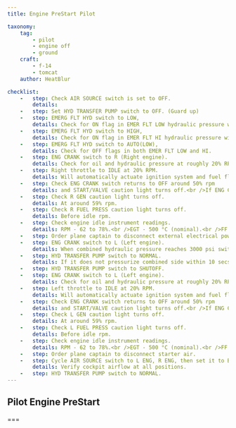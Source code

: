 ```yaml
---
title: Engine PreStart Pilot

taxonomy:
    tag:
        - pilot
        - engine off
        - ground
    craft:
        - f-14
        - tomcat
    author: HeatBlur

checklist:
    -   step: Check AIR SOURCE switch is set to OFF.
        details: 
    -   step: Set HYD TRANSFER PUMP switch to OFF. (Guard up)
    -   step: EMERG FLT HYD switch to LOW,
        details: Check for ON flag in EMER FLT LOW hydraulic pressure window.<br />Verify control over horizontal<br />and rudder control surfaces on surface position indicator. 
    -   step: EMERG FLT HYD switch to HIGH,
        details: Check for ON flag in EMER FLT HI hydraulic pressure window.<br />Verify control over horizontal<br />and rudder control surfaces on surface position indicator.<br />Should have a higher deflection rate than LOW.
    -   step: EMERG FLT HYD switch to AUTO(LOW),
        details: Check for OFF flags in both EMER FLT LOW and HI. 
    -   step: ENG CRANK switch to R (Right engine).
        details: Check for oil and hydraulic pressure at roughly 20% RPM.<br />Check START/VALVE caution light indication.<br />Switch is held in position automatically by solenoid<br />until engine is at roughly 50% RPM.
    -   step: Right throttle to IDLE at 20% RPM.
        details: Will automatically actuate ignition system and fuel flow.<br />Light off (EGT temperature rise) should occur within 5-15 secs.<br />EGT temperature should peak around 40-50% and not exceed 890 °C<br />which constitutes a hot start.
    -   step: Check ENG CRANK switch returns to OFF around 50% rpm
        details: and START/VALVE caution light turns off.<br />If ENG CRANK stays at R manually set it to off before 60% rpm.<br />If START/VALVE caution light is still on, disconnect starter air.
    -   step: Check R GEN caution light turns off.
        details: At around 59% rpm.
    -   step: Check R FUEL PRESS caution light turns off.
        details: Before idle rpm.
    -   step: Check engine idle instrument readings.
        details: RPM - 62 to 78%.<br />EGT - 500 °C (nominal).<br />FF - 950 to 1400 Pph (nominal).<br />NOZ position - 100%.<br />OIL - 25 to 35 psi <br />nominal, 15 minimum).<br />FLT HYD PRESS - 3000 psi. 
    -   step: Order plane captain to disconnect external electrical power. 
    -   step: ENG CRANK switch to L (Left engine).
        details: When combined hydraulic pressure reaches 3000 psi switch ENG CRANK back to OFF. 
    -   step: HYD TRANSFER PUMP switch to NORMAL.
        details: If it does not pressurize combined side within 10 secs,<br />immediately set HYD TRANSFER PUMP switch to SHUTOFF.<br />Will operate from flight side to maintain<br />combined side at between 2400-2600 psi.
    -   step: HYD TRANSFER PUMP switch to SHUTOFF. 
    -   step: ENG CRANK switch to L (Left engine).
        details: Check for oil and hydraulic pressure at roughly 20% RPM.<br />Check START/VALVE caution light indication.<br />Switch is held in position automatically by solenoid<br />until engine is at roughly 50% RPM.
    -   step: Left throttle to IDLE at 20% RPM.
        details: Will automatically actuate ignition system and fuel flow.<br />Light off (EGT temperature rise) should occur within 5-15 secs.<br />EGT temperature should peak around 40-50% and not exceed 890 °C<br />which constitutes a hot start.
    -   step: Check ENG CRANK switch returns to OFF around 50% rpm
        details: and START/VALVE caution light turns off.<br />If ENG CRANK stays at L manually set it to off before 60% rpm.<br />If START/VALVE caution light is still on, disconnect starter air.
    -   step: Check L GEN caution light turns off.
        details: At around 59% rpm.
    -   step: Check L FUEL PRESS caution light turns off.
        details: Before idle rpm.
    -   step: Check engine idle instrument readings.
        details: RPM - 62 to 78%.<br />EGT - 500 °C (nominal).<br />FF - 950 to 1400 Pph (nominal).<br />NOZ position - 100%.<br />OIL - 25 to 35 psi (nominal, 15 minimum).<br />FLT HYD PRESS - 3000 psi. 
    -   step: Order plane captain to disconnect starter air. 
    -   step: Cycle AIR SOURCE switch to L ENG, R ENG, then set it to BOTH ENG.
        details: Verify cockpit airflow at all positions.
    -   step: HYD TRANSFER PUMP switch to NORMAL.
---
```


## Pilot Engine PreStart

===
